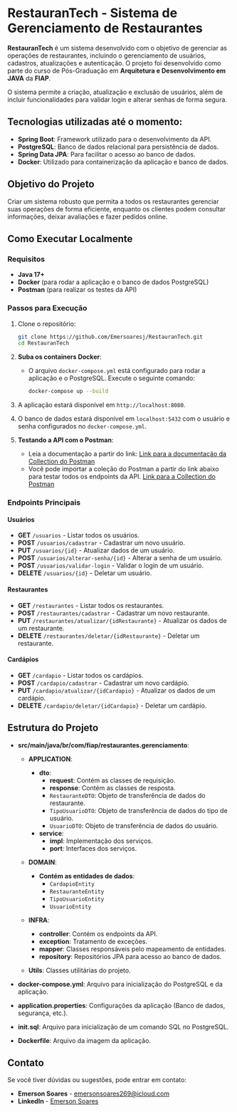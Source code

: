 
# RestauranTech - Sistema de Gerenciamento de Restaurantes

**RestauranTech** é um sistema desenvolvido com o objetivo de gerenciar as operações de restaurantes, incluindo o gerenciamento de usuários, cadastros, atualizações e autenticação. O projeto foi desenvolvido como parte do curso de Pós-Graduação em **Arquitetura e Desenvolvimento em JAVA** da **FIAP**.

O sistema permite a criação, atualização e exclusão de usuários, além de incluir funcionalidades para validar login e alterar senhas de forma segura.

## Tecnologias utilizadas até o momento:

- **Spring Boot**: Framework utilizado para o desenvolvimento da API.
- **PostgreSQL**: Banco de dados relacional para persistência de dados.
- **Spring Data JPA**: Para facilitar o acesso ao banco de dados.
- **Docker**: Utilizado para containerização da aplicação e banco de dados.

## Objetivo do Projeto

Criar um sistema robusto que permita a todos os restaurantes gerenciar suas operações de forma eficiente, enquanto os clientes podem consultar informações, deixar avaliações e fazer pedidos online.

## Como Executar Localmente

### Requisitos

- **Java 17+**
- **Docker** (para rodar a aplicação e o banco de dados PostgreSQL)
- **Postman** (para realizar os testes da API)

### Passos para Execução

1. Clone o repositório:
   ```bash
   git clone https://github.com/Emersoaresj/RestauranTech.git
   cd RestauranTech
   ```

2. **Suba os containers Docker**:
   - O arquivo `docker-compose.yml` está configurado para rodar a aplicação e o PostgreSQL. Execute o seguinte comando:
     ```bash
     docker-compose up --build
     ```

3. A aplicação estará disponível em `http://localhost:8080`.

4. O banco de dados estará disponível em `localhost:5432` com o usuário e senha configurados no `docker-compose.yml`.

5. **Testando a API com o Postman**:
   - Leia a documentação a partir do link:
[Link para a documentação da Collection do Postman](https://github.com/Emersoaresj/collections-PosTech/blob/main/README.md)
   - Você pode importar a coleção do Postman a partir do link abaixo para testar todos os endpoints da API.
[Link para a Collection do Postman](https://github.com/Emersoaresj/collections-PosTech/blob/main/RestauranTech.postman_collection.json)

### Endpoints Principais

#### **Usuários**
- **GET** `/usuarios` - Listar todos os usuários.
- **POST** `/usuarios/cadastrar` - Cadastrar um novo usuário.
- **PUT** `/usuarios/{id}` - Atualizar dados de um usuário.
- **POST** `/usuarios/alterar-senha/{id}` - Alterar a senha de um usuário.
- **POST** `/usuarios/validar-login` - Validar o login de um usuário.
- **DELETE** `/usuarios/{id}` - Deletar um usuário.

#### **Restaurantes**
- **GET** `/restaurantes` - Listar todos os restaurantes.
- **POST** `/restaurantes/cadastrar` - Cadastrar um novo restaurante.
- **PUT** `/restaurantes/atualizar/{idRestaurante}` - Atualizar os dados de um restaurante.
- **DELETE** `/restaurantes/deletar/{idRestaurante}` - Deletar um restaurante.

#### **Cardápios**
- **GET** `/cardapio` - Listar todos os cardápios.
- **POST** `/cardapio/cadastrar` - Cadastrar um novo cardápio.
- **PUT** `/cardapio/atualizar/{idCardapio}` - Atualizar os dados de um cardápio.
- **DELETE** `/cardapio/deletar/{idCardapio}` - Deletar um cardápio.

## Estrutura do Projeto

- **src/main/java/br/com/fiap/restaurantes.gerenciamento**:
  - **APPLICATION**:
    - **dto**:
      - **request**: Contém as classes de requisição.
      - **response**: Contém as classes de resposta.
      - `RestauranteDTO`: Objeto de transferência de dados do restaurante.
      - `TipoUsuarioDTO`: Objeto de transferência de dados do tipo de usuário.
      - `UsuarioDTO`: Objeto de transferência de dados do usuário.
    - **service**:
      - **impl**: Implementação dos serviços.
      - **port**: Interfaces dos serviços.
  - **DOMAIN**:
    - **Contém as entidades de dados**:
       - `CardapioEntity`
       - `RestauranteEntity`
       - `TipoUsuarioEntity`
       - `UsuarioEntity`
  - **INFRA**:
    - **controller**: Contém os endpoints da API.
    - **exception**: Tratamento de exceções.
    - **mapper**: Classes responsáveis pelo mapeamento de entidades.
    - **repository**: Repositórios JPA para acesso ao banco de dados.
      
  - **Utils**: Classes utilitárias do projeto.


- **docker-compose.yml**: Arquivo para inicialização do PostgreSQL e da aplicação.
- **application.properties**: Configurações da aplicação (Banco de dados, segurança, etc.).
- **init.sql**: Arquivo para inicialização de um comando SQL no PostgreSQL.
- **Dockerfile**: Arquivo da imagem da aplicação.


## Contato

Se você tiver dúvidas ou sugestões, pode entrar em contato:

- **Emerson Soares** - [emersonsoares269@icloud.com](mailto:emersonsoares269@icloud.com)
- **LinkedIn** - [Emerson Soares](https://www.linkedin.com/in/emerson-soares-9440a11b2/)

